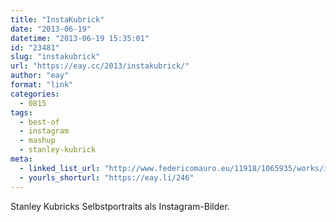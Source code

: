 ```yaml
---
title: "InstaKubrick"
date: "2013-06-19"
datetime: "2013-06-19 15:35:01"
id: "23481"
slug: "instakubrick"
url: "https://eay.cc/2013/instakubrick/"
author: "eay"
format: "link"
categories:
  - 0815
tags:
  - best-of
  - instagram
  - mashup
  - stanley-kubrick
meta:
  - linked_list_url: "http://www.federicomauro.eu/11918/1065935/works/instakubrick"
  - yourls_shorturl: "https://eay.li/246"
---
```


Stanley Kubricks Selbstportraits als Instagram-Bilder.
